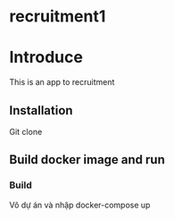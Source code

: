 
# recruitment1

# Introduce
This is an app to recruitment

## Installation

Git clone

## Build docker image and run 
### Build
Vô dự án và nhập
docker-compose up
